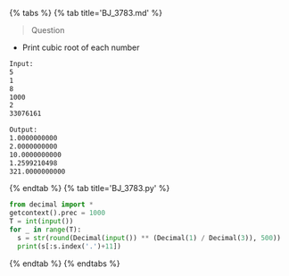 {% tabs %}
{% tab title='BJ_3783.md' %}

> Question

* Print cubic root of each number

```txt
Input:
5
1
8
1000
2
33076161

Output:
1.0000000000
2.0000000000
10.0000000000
1.2599210498
321.0000000000
```

{% endtab %}
{% tab title='BJ_3783.py' %}

```py
from decimal import *
getcontext().prec = 1000
T = int(input())
for _ in range(T):
  s = str(round(Decimal(input()) ** (Decimal(1) / Decimal(3)), 500))
  print(s[:s.index('.')+11])
```

{% endtab %}
{% endtabs %}
